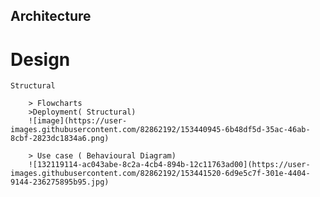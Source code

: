 ## Architecture
# Design
    Structural
    
        > Flowcharts
        >Deployment( Structural)
        ![image](https://user-images.githubusercontent.com/82862192/153440945-6b48df5d-35ac-46ab-8cbf-2823dc1834a6.png)
   
        > Use case ( Behavioural Diagram)
        ![132119114-ac043abe-8c2a-4cb4-894b-12c11763ad00](https://user-images.githubusercontent.com/82862192/153441520-6d9e5c7f-301e-4404-9144-236275895b95.jpg)
